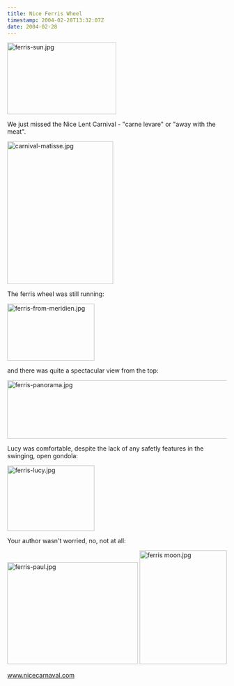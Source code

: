 ```yaml
---
title: Nice Ferris Wheel
timestamp: 2004-02-28T13:32:07Z
date: 2004-02-28
---
```


<img alt="ferris-sun.jpg" src="http://blog.whatfettle.com/archives/ferris-sun.jpg" width="250" height="165" border="0" />

We just missed the Nice Lent Carnival - "carne levare" or "away with the meat".
<!--more-->
<img alt="carnival-matisse.jpg" src="http://blog.whatfettle.com/archives/carnival-matisse.jpg" width="243" height="328" border="0" />

The ferris wheel was still running:

<img alt="ferris-from-meridien.jpg" src="http://blog.whatfettle.com/archives/ferris-from-meridien.jpg" width="200" height="131" border="0" />

and there was quite a spectacular view from the top:

<img alt="ferris-panorama.jpg" src="http://blog.whatfettle.com/archives/ferris-panorama.jpg" width="539" height="134" border="0" />

Lucy was comfortable, despite the lack of any safetly features in the swinging, open gondola:

<img alt="ferris-lucy.jpg" src="http://blog.whatfettle.com/archives/ferris-lucy.jpg" width="200" height="150" border="0" />

Your author wasn't worried, no, not at all:

<img alt="ferris-paul.jpg" src="http://blog.whatfettle.com/archives/ferris-paul.jpg" width="300" height="234" border="0" />

<img alt="ferris moon.jpg" src="http://blog.whatfettle.com/archives/ferris moon.jpg" width="200" height="261" border="0" />

<a href='http://www.nicecarnaval.com/'>www.nicecarnaval.com</a>